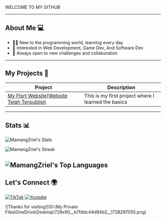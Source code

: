 WELCOME TO MY GITHUB





---

## About Me 💻

- 👨‍💻 New to the programming world, learning every day
- 🔧 Interested in Web Development, Game Dev, And Software Dev
- 🚀 Always open to new challenges and collaboration

---

## My Projects 🚀

| Project | Description |
| ------- | ----------- |
| [My FIsrt Website(Website Telah Terpublish](https://github.com/MamangZriel/My-First-Website-.git) | This is my first project where I learned the basics |


---

## Stats 📊
![MamangZriel's Stats](https://github-readme-stats.vercel.app/api?username=MamangZriel&theme=vue-dark&show_icons=true&hide_border=true&count_private=true)

![MamangZriel's Streak](https://github-readme-streak-stats.herokuapp.com/?user=MamangZriel&theme=vue-dark&hide_border=true)

![MamangZriel's Top Languages](https://github-readme-stats.vercel.app/api/top-langs/?username=MamangZriel&theme=vue-dark&show_icons=true&hide_border=true&layout=compact)
---

## Let's Connect 🌍

[![TikTok](https://img.shields.io/badge/TikTok-black?style=for-the-badge&logo=tiktok)](https://www.tiktok.com/@zriel_mc?is_from_webapp=1&sender_device=pc)
[![Youtube](https://img.shields.io/badge/Youtube-red?style=for-the-badge&logo=youtube)](https://www.youtube.com/@ZRIELMc)

![Thanks for visiting!](G:\My Private Files\OneDrive\Desktop\728x90__b7fddc44d84b2__1728297055.png)
